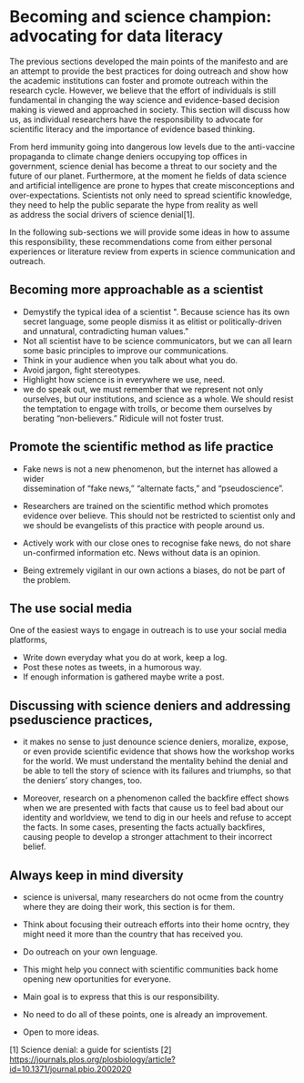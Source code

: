 # Becoming and science champion: advocating for data literacy

The previous sections developed the main points of the manifesto and are an attempt to provide the
best practices for doing outreach and show how the academic institutions can foster and promote outreach within the
research cycle. However, we believe that the effort of individuals is still fundamental in changing the
way science and evidence-based decision making is viewed and approached in society. This section will discuss how us, as individual researchers have the responsibility to advocate for
scientific literacy and the importance of evidence based thinking. 

From herd immunity going into dangerous low levels 
due to the anti-vaccine propaganda to climate change deniers occupying top offices in government, science denial has 
become a threat to our society and the future of our planet. Furthermore, at the moment he fields of data science and 
artificial intelligence are prone to hypes that create misconceptions and over-expectations.
Scientists not only need to spread scientific knowledge, they need to help the public separate the hype from reality as well  
as address the social drivers of science denial[1].

In the following sub-sections we will provide some ideas in how to assume this 
responsibility, these recommendations come from either personal experiences or literature review from
experts in science communication and outreach.

## Becoming more approachable as a scientist

* Demystify the typical idea of a scientist ". Because science has its own secret language, some people dismiss it as elitist or politically-driven and unnatural, contradicting human values."
* Not all scientist have to be science communicators, but we can all learn some basic principles 
to improve our communications.
* Think in your audience when you talk about what you do. 
* Avoid jargon, fight stereotypes. 
* Highlight how science is in everywhere we use, need. 
* we do speak out, we must remember that we represent not only ourselves, 
but our institutions, and science as a whole. We should resist the temptation 
to engage with trolls, or become them ourselves by berating “non-believers.” Ridicule will not foster trust.  

## Promote the scientific method as life practice 

* Fake news is not a new phenomenon, but the internet has allowed a wider  
dissemination of “fake news,” “alternate facts,” and “pseudoscience”. 

* Researchers are trained on the scientific method which promotes evidence over believe.
This should not be restricted to scientist only and we should be evangelists of
this practice with people around us.

* Actively work with our close ones to recognise fake news, do not share un-confirmed information etc. 
News without data is an opinion.

* Being extremely vigilant in our own actions a biases, do not be part of the problem. 

## The use social media 

One of the easiest ways to engage in outreach is to use your social media platforms, 
* Write down everyday what you do at work, keep a log.
* Post these notes as tweets, in a humorous way.
* If enough information is gathered maybe write a post.

## Discussing with science deniers and addressing pseduscience practices, 

* it makes no sense to just denounce science deniers, moralize, expose, 
or even provide scientific evidence that shows how the workshop works for the world. We must understand the mentality behind the denial and be able to tell the story of science with its failures and triumphs, so that the deniers’ story changes, too.

* Moreover, research on a phenomenon called the backfire effect shows when we are presented with 
facts that cause us to feel bad about our identity and worldview, we tend to dig in our heels and refuse to 
accept the facts. In some cases, presenting the facts actually backfires, causing people to develop a stronger
 attachment to their incorrect belief.
 
## Always keep in mind diversity

* science is universal, many researchers do not ocme from the country where they are doing
their work, this section is for them.
* Think about focusing their outreach efforts into their home ocntry, they might need it more
than the country that has received you.
* Do outreach on your own lenguage. 
* This might help you connect with scientific communities
back home opening new oportunities for everyone.


* Main goal is to express that this is our responsibility.
* No need to do all of these points, one is already an improvement.
* Open to more ideas.


[1] Science denial: a guide for scientists
[2] https://journals.plos.org/plosbiology/article?id=10.1371/journal.pbio.2002020